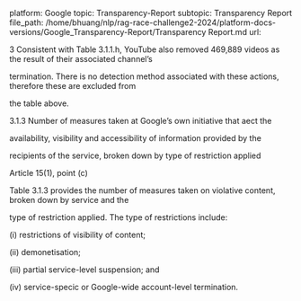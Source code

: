 platform: Google
topic: Transparency-Report
subtopic: Transparency Report
file_path: /home/bhuang/nlp/rag-race-challenge2-2024/platform-docs-versions/Google_Transparency-Report/Transparency Report.md
url: <EMPTY>

3 Consistent with Table 3.1.1.h, YouTube also removed 469,889 videos as the result of their associated channel’s

termination. There is no detection method associated with these actions, therefore these are excluded from

the table above.



3.1.3 Number of measures taken at Google’s own initiative that a ect the

availability, visibility and accessibility of information provided by the

recipients of the service, broken down by type of restriction applied

Article 15(1), point (c)



Table 3.1.3 provides the number of measures taken on violative content, broken down by service and the

type of restriction applied. The type of restrictions include:



(i) restrictions of visibility of content;

(ii) demonetisation;

(iii) partial service-level suspension; and

(iv) service-speci c or Google-wide account-level termination.